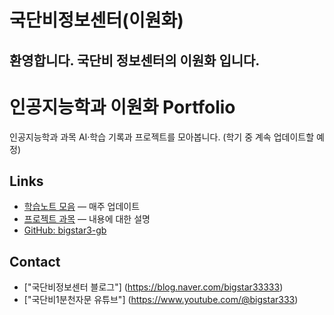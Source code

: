 # 국단비정보센터(이원화)
환영합니다. 국단비 정보센터의 이원화 입니다.
---
# 인공지능학과 이원화 Portfolio
인공지능학과 과목 AI·학습 기록과 프로젝트를 모아봅니다.
(학기 중 계속 업데이트할 예정)

## Links
- [학습노트 모음](#) — 매주 업데이트
- [프로젝트 과목](#) — 내용에 대한 설명
- [GitHub: bigstar3-gb](https://github.com/bigstar3-gb)

## Contact
- ["국단비정보센터 블로그"] (https://blog.naver.com/bigstar33333)
- ["국단비1분천자문 유튜브"] (https://www.youtube.com/@bigstar333)
